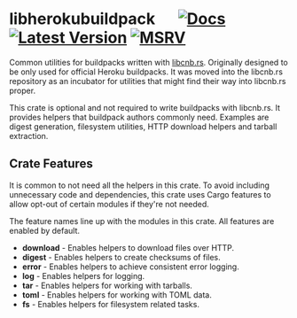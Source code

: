 # libherokubuildpack &emsp; [![Docs]][docs.rs] [![Latest Version]][crates.io] [![MSRV]][install-rust]

Common utilities for buildpacks written with [libcnb.rs](https://github.com/heroku/libcnb.rs). Originally designed to be
only used for official Heroku buildpacks. It was moved into the libcnb.rs repository as an incubator for utilities that
might find their way into libcnb.rs proper.

This crate is optional and not required to write buildpacks with libcnb.rs. It provides helpers that buildpack authors 
commonly need. Examples are digest generation, filesystem utilities, HTTP download helpers and tarball extraction. 

## Crate Features

It is common to not need all the helpers in this crate. To avoid including unnecessary code and dependencies, this crate
uses Cargo features to allow opt-out of certain modules if they're not needed.

The feature names line up with the modules in this crate. All features are enabled by default.

* **download** -
  Enables helpers to download files over HTTP.
* **digest** -
  Enables helpers to create checksums of files.
* **error** -
  Enables helpers to achieve consistent error logging.
* **log** -
  Enables helpers for logging.
* **tar** -
  Enables helpers for working with tarballs.
* **toml** -
  Enables helpers for working with TOML data.
* **fs** -
  Enables helpers for filesystem related tasks.

[Docs]: https://img.shields.io/docsrs/libherokubuildpack
[docs.rs]: https://docs.rs/libcnb-test/latest/libherokubuildpack/
[Latest Version]: https://img.shields.io/crates/v/libherokubuildpack.svg
[crates.io]: https://crates.io/crates/libherokubuildpack
[MSRV]: https://img.shields.io/badge/MSRV-rustc_1.64+-lightgray.svg
[install-rust]: https://www.rust-lang.org/tools/install
